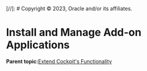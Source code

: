 [//]: # Copyright © 2023, Oracle and/or its affiliates.

# Install and Manage Add-on Applications

**Parent topic:**[Extend Cockpit's Functionality](../topics/extend_cockpit.md)

